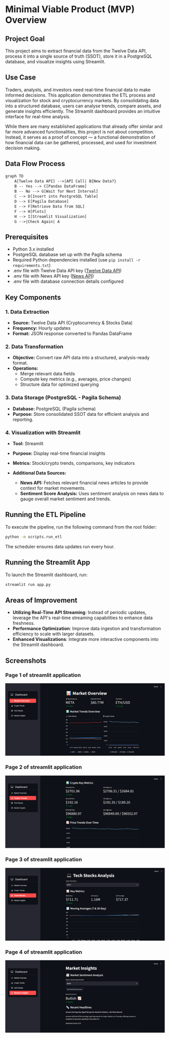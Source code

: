# Minimal Viable Product (MVP) Overview

## Project Goal

This project aims to extract financial data from the Twelve Data API, process it into a single source of truth (SSOT), store it in a PostgreSQL database, and visualize insights using Streamlit.

## Use Case

Traders, analysts, and investors need real-time financial data to make informed decisions. This application demonstrates the ETL process and visualization for stock and cryptocurrency markets. By consolidating data into a structured  database, users can analyse trends, compare assets, and generate insights efficiently. The Streamlit dashboard provides an intuitive interface for real-time analysis.

While there are many established applications  that already offer similar and far more advanced functionalities, this project is not about competition. Instead, it serves as a proof of concept — a functional demonstration of how financial data can be gathered, processed, and used for investment decision making.

## Data Flow Process

```mermaid
graph TD
    A[Twelve Data API] -->|API Call| B{New Data?}
    B -- Yes --> C[Pandas DataFrame]
    B -- No --> G[Wait for Next Interval]
    C --> D[Insert into PostgreSQL Table]
    D --> E[Pagila Database]
    E --> F[Retrieve Data from SQL]
    F --> H[Plots]
    H --> I[Streamlit Visualization]
    G -->|Check Again| A
```

## Prerequisites

- Python 3.x installed
- PostgreSQL database set up with the Pagila schema
- Required Python dependencies installed (use `pip install -r requirements.txt`)
- .env file with Twelve Data API key ([Twelve Data API](https://twelvedata.com/))
- .env file with News API key ([News API](https://newsapi.org/))
- .env file with database connection details configured

## Key Components

### **1. Data Extraction**

- **Source:** Twelve Data API (Cryptocurrency & Stocks Data)
- **Frequency:** Hourly updates
- **Format:** JSON response converted to Pandas DataFrame

### **2. Data Transformation**

- **Objective:** Convert raw API data into a structured, analysis-ready format.
- **Operations:**
  - Merge relevant data fields
  - Compute key metrics (e.g., averages, price changes)
  - Structure data for optimized querying

### **3. Data Storage (PostgreSQL - Pagila Schema)**

- **Database:** PostgreSQL (Pagila schema)
- **Purpose:** Store consolidated SSOT data for efficient analysis and reporting.

### **4. Visualization with Streamlit**

- **Tool:** Streamlit

- **Purpose:** Display real-time financial insights

- **Metrics:** Stock/crypto trends, comparisons, key indicators

- **Additional Data Sources:**

  - **News API:** Fetches relevant financial news articles to provide context for market movements.
  - **Sentiment Score Analysis:** Uses sentiment analysis on news data to gauge overall market sentiment and trends.

## Running the ETL Pipeline

To execute the pipeline, run the following command from the root folder:

```sh
python -m scripts.run_etl
```

The scheduler ensures data updates run every hour.

## Running the Streamlit App

To launch the Streamlit dashboard, run:

```sh
streamlit run app.py
```

## Areas of Improvement

- **Utilizing Real-Time API Streaming**: Instead of periodic updates, leverage the API's real-time streaming capabilities to enhance data freshness.
- **Performance Optimization**: Improve data ingestion and transformation efficiency to scale with larger datasets.
- **Enhanced Visualizations**: Integrate more interactive components into the Streamlit dashboard.

## Screenshots

### Page 1 of streamlit application
![Page 1 of Application](images/market_overview.png)
### Page 2 of streamlit application
![Page 2 of Application](images/crypto_trends.png)
### Page 3 of streamlit application
![Page 3 of Application](images/tech_stocks.png)
### Page 4 of streamlit application
![Page 4 of Application](images/market_insights.png)


